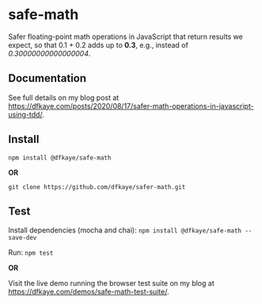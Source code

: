 # safe-math

Safer floating-point math operations in JavaScript that return results we expect, so that 0.1 + 0.2 adds up to **0.3**, e.g., instead of *0.30000000000000004*.

## Documentation

See full details on my blog post at https://dfkaye.com/posts/2020/08/17/safer-math-operations-in-javascript-using-tdd/.

## Install

`npm install @dfkaye/safe-math`

**OR**

`git clone https://github.com/dfkaye/safer-math.git`

## Test

Install dependencies (mocha and chai): `npm install @dfkaye/safe-math --save-dev`

Run: `npm test`

**OR**

Visit the live demo running the browser test suite on my blog at https://dfkaye.com/demos/safe-math-test-suite/.

